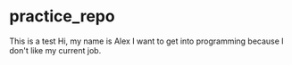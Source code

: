 # practice_repo
This is a test
Hi, my name is Alex
I want to get into programming because I don't like my current job.
